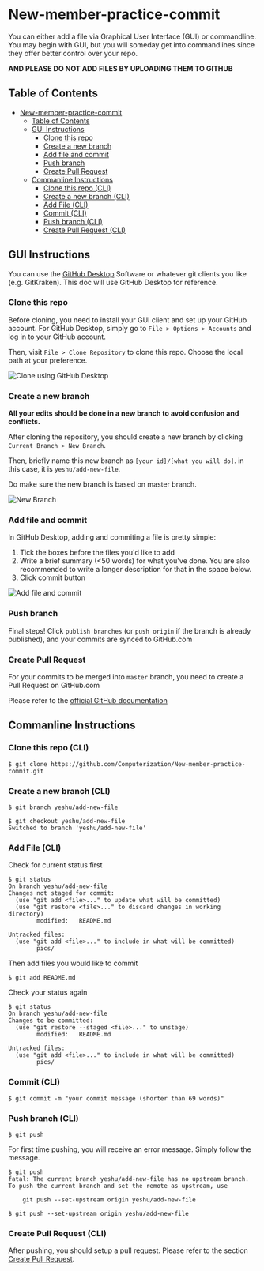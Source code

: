 # New-member-practice-commit

You can either add a file via Graphical User Interface (GUI) or commandline. You may begin with GUI, but you will someday get into commandlines since they offer better control over your repo.

**AND PLEASE DO NOT ADD FILES BY UPLOADING THEM TO GITHUB**

## Table of Contents

- [New-member-practice-commit](#new-member-practice-commit)
  - [Table of Contents](#table-of-contents)
  - [GUI Instructions](#gui-instructions)
    - [Clone this repo](#clone-this-repo)
    - [Create a new branch](#create-a-new-branch)
    - [Add file and commit](#add-file-and-commit)
    - [Push branch](#push-branch)
    - [Create Pull Request](#create-pull-request)
  - [Commanline Instructions](#commanline-instructions)
    - [Clone this repo (CLI)](#clone-this-repo-cli)
    - [Create a new branch (CLI)](#create-a-new-branch-cli)
    - [Add File (CLI)](#add-file-cli)
    - [Commit (CLI)](#commit-cli)
    - [Push branch (CLI)](#push-branch-cli)
    - [Create Pull Request (CLI)](#create-pull-request-cli)

## GUI Instructions

You can use the [GitHub Desktop](https://desktop.github.com/) Software or whatever git clients you like (e.g. GitKraken). This doc will use GitHub Desktop for reference.

### Clone this repo

Before cloning, you need to install your GUI client and set up your GitHub account. For GitHub Desktop, simply go to `File > Options > Accounts` and log in to your GitHub account.

Then, visit `File > Clone Repository` to clone this repo. Choose the local path at your preference.

![Clone using GitHub Desktop](/pics/github-desktop-clone.png)

### Create a new branch

**All your edits should be done in a new branch to avoid confusion and conflicts.**

After cloning the repository, you should create a new branch by clicking `Current Branch > New Branch`.

Then, briefly name this new branch as `[your id]/[what you will do]`. in this case, it is `yeshu/add-new-file`.

Do make sure the new branch is based on master branch.

![New Branch](pics/github-desktop-new-branch.png)

### Add file and commit

In GitHub Desktop, adding and commiting a file is pretty simple:

1. Tick the boxes before the files you'd like to add
2. Write a brief summary (<50 words) for what you've done. You are also recommended to write a longer description for that in the space below.
3. Click commit button

![Add file and commit](pics/github-desktop-add-and-commit.png)

### Push branch

Final steps! Click `publish branches` (or `push origin` if the branch is already published), and your commits are synced to GitHub.com

### Create Pull Request

For your commits to be merged into `master` branch, you need to create a Pull Request on GitHub.com

Please refer to the [official GitHub documentation](https://help.github.com/en/articles/creating-a-pull-request#creating-the-pull-request)

## Commanline Instructions

### Clone this repo (CLI)

```console
$ git clone https://github.com/Computerization/New-member-practice-commit.git
```

### Create a new branch (CLI)

```console
$ git branch yeshu/add-new-file

$ git checkout yeshu/add-new-file
Switched to branch 'yeshu/add-new-file'
```

### Add File (CLI)

Check for current status first

```console
$ git status
On branch yeshu/add-new-file
Changes not staged for commit:
  (use "git add <file>..." to update what will be committed)
  (use "git restore <file>..." to discard changes in working directory)
        modified:   README.md

Untracked files:
  (use "git add <file>..." to include in what will be committed)
        pics/

```

Then add files you would like to commit

```console
$ git add README.md
```

Check your status again

```console
$ git status
On branch yeshu/add-new-file
Changes to be committed:
  (use "git restore --staged <file>..." to unstage)
        modified:   README.md

Untracked files:
  (use "git add <file>..." to include in what will be committed)
        pics/
```

### Commit (CLI)

```console
$ git commit -m "your commit message (shorter than 69 words)"
```

### Push branch (CLI)

```console
$ git push
```

For first time pushing, you will receive an error message. Simply follow the message.

```console
$ git push
fatal: The current branch yeshu/add-new-file has no upstream branch.
To push the current branch and set the remote as upstream, use

    git push --set-upstream origin yeshu/add-new-file

$ git push --set-upstream origin yeshu/add-new-file
```

### Create Pull Request (CLI)

After pushing, you should setup a pull request. Please refer to the section [Create Pull Request](#create-pull-request).
